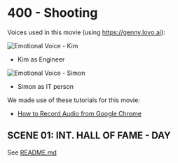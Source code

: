 # 400 - Shooting

Voices used in this movie (using https://genny.lovo.ai):

![Emotional Voice - Kim](https://github.com/vanHeemstraCreations/movie-digital-twin/assets/1499433/65260e32-128d-40c3-b8de-7bfcd91e3cfb)

- Kim as Engineer

![Emotional Voice - Simon](https://github.com/vanHeemstraCreations/movie-digital-twin/assets/1499433/ddcad17a-284b-439a-8943-2202d3ca19e2)

- Simon as IT person

We made use of these tutorials for this movie:

- [How to Record Audio from Google Chrome](https://www.youtube.com/watch?v=1xhb7tHnfVM)

## SCENE 01: INT. HALL OF FAME - DAY

See [README.md](./100/README.md)

